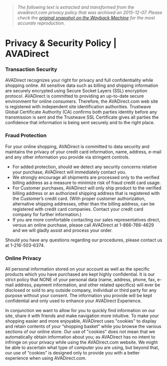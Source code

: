 > *The following text is extracted and transformed from the avadirect.com privacy policy that was archived on 2015-12-07. Please check the [original snapshot on the Wayback Machine](https://web.archive.org/web/20151207123420id_/http%3A//www.avadirect.com/Privacy) for the most accurate reproduction.*

# Privacy & Security Policy | AVADirect

### Transaction Security

AVADirect recognizes your right for privacy and full confidentiality while shopping online. All sensitive data such as billing and shipping information are securely encrypted using Secure Socket Layers (SSL) encryption protocol. AVADirect is committed to providing an up-to-date secure environment for online consumers. Therefore, the AVADirect.com web site is registered with independent site identification authorities. Trustwave Global Certificate Authority (CA) confirms both parties identity before any transmission is sent and the Trustwave SSL Certificate gives all parties the confidence that information is being sent securely and to the right place. 

### Fraud Protection

For your online shopping, AVADirect is committed to data security and maintains the privacy of your credit card information, name, address, e-mail and any other information you provide via stringent controls.

  * For added protection, should we detect any security concerns relative your purchase, AVADirect will immediately contact you.
  * We strongly encourage all shipments are processed only to the verified billing address as a measure to minimize risk of fraud credit card usage.
  * For Customer purchases, AVADirect will only ship product to the verified billing address or an authorized shipping address that is registered with the Customer’s credit card. (With proper customer authorization, alternative shipping addresses, other than the billing address, can be registered with credit card companies. Contact your credit card company for further information.)
  * If you are more comfortable contacting our sales representatives direct, versus an online purchase, please call AVADirect at 1-866-766-4629 and we will gladly assist and process your order.



Should you have any questions regarding our procedures, please contact us at 1-216-503-6374.

### Online Privacy

All personal information stored on your account as well as the specific products which you have purchased are kept highly confidential. It is our strict policy that NONE of your personal data (name, address, phone, fax, e-mail address, payment information, and other related specifics) will ever be disclosed or sold to any outside company, individual or third party for any purpose without your consent. The information you provide will be kept confidential and only used to enhance your AVADirect Experience.

In conjunction we want to allow for you to quickly find information on our site, share it with friends and make navigation more intuitive. To make your shopping easier and more enjoyable, AVADirect uses "cookies" to display and retain contents of your “shopping basket” while you browse the various sections of our online store. Our use of "cookies" does not mean that we automatically obtain information about you; as AVADirect has no intent to infringe on your privacy while using the AVADirect.com website. We might be able to ascertain what type of computer you are using, but beyond that, our use of “cookies” is designed only to provide you with a better experience when using AVADirect.com.
